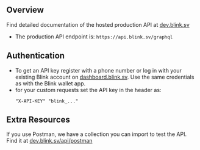 ## Overview
Find detailed documentation of the hosted production API at [dev.blink.sv](https://dev.blink.sv)
* The production API endpoint is: `https://api.blink.sv/graphql`

## Authentication
* To get an API key register with a phone number or log in with your existing Blink account on [dashboard.blink.sv](https://dashboard.blink.sv).
Use the same credentials as with the Blink wallet app.
* for your custom requests set the API key in the header as:
    ```
    "X-API-KEY" "blink_..."
    ```

## Extra Resources

If you use Postman, we have a collection you can import to test the API. Find it at [dev.blink.sv/api/postman](https://dev.blink.sv/api/postman)
